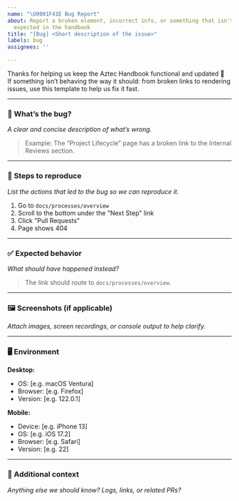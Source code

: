 ```yaml
---
name: "\U0001F41E Bug Report"
about: Report a broken element, incorrect info, or something that isn't working as
  expected in the handbook
title: "[Bug] <Short description of the issue>"
labels: bug
assignees: ''

---
```


Thanks for helping us keep the Aztec Handbook functional and updated  🧹  
If something isn’t behaving the way it should: from broken links to rendering issues, use this template to help us fix it fast.

---

### 🐛 What’s the bug?

_A clear and concise description of what’s wrong._

> Example: The “Project Lifecycle” page has a broken link to the Internal Reviews section.

---

### 🔁 Steps to reproduce

_List the actions that led to the bug so we can reproduce it._

1. Go to `docs/processes/overview`
2. Scroll to the bottom under the "Next Step" link
3. Click "Pull Requests"
4. Page shows 404

---

### ✅ Expected behavior

_What should have happened instead?_

> The link should route to `docs/processes/overview`.

---

### 🖼️ Screenshots (if applicable)

_Attach images, screen recordings, or console output to help clarify._

---

### 🖥️ Environment

**Desktop:**
- OS: [e.g. macOS Ventura]
- Browser: [e.g. Firefox]
- Version: [e.g. 122.0.1]

**Mobile:**
- Device: [e.g. iPhone 13]
- OS: [e.g. iOS 17.2]
- Browser: [e.g. Safari]
- Version: [e.g. 22]

---

### 💬 Additional context

_Anything else we should know? Logs, links, or related PRs?_
